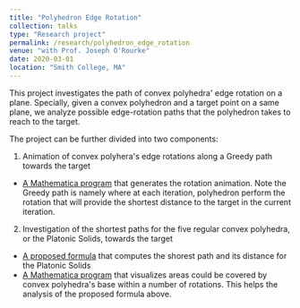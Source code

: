 ```yaml
---
title: "Polyhedron Edge Rotation"
collection: talks
type: "Research project"
permalink: /research/polyhedron_edge_rotation
venue: "with Prof. Joseph O'Rourke"
date: 2020-03-01
location: "Smith College, MA"
---
```


This project investigates the path of convex polyhedra' edge rotation on a plane. Specially, given a convex polyhedron and a target point on a same plane, we analyze possible edge-rotation paths that the polyhedron takes to reach to the target.

The project can be further divided into two components:
1. Animation of convex polyhera's edge rotations along a Greedy path towards the target  
  * [A Mathematica program](https://github.com/shiqipan/polyhedron-greedy-edge-roll) that generates the rotation animation. Note the Greedy path is namely where at each iteration, polyhedron perform the rotation that will provide the shortest distance to the target in the current iteration.
2. Investigation of the shortest paths for the five regular convex polyhedra, or the Platonic Solids, towards the target
  * [A proposed formula](https://academicpages.github.io/files/paper1.pdf) that computes the shorest path and its distance for the Platonic Solids
  * [A Mathematica program](https://github.com/shiqipan/rolling-polyhedron-covered-area) that visualizes areas could be covered by convex polyhedra's base within a number of rotations. This helps the analysis of the proposed formula above.
